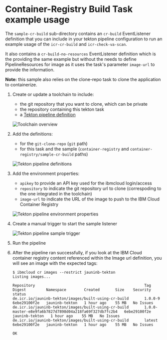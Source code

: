 # Container-Registry Build Task example usage
The `sample-cr-build` sub-directory contains an `cr-build` EventListener definition that you can include in your tekton pipeline configuration to run an example usage of the `icr-cr-build` and `icr-check-va-scan`.

It also contains a `cr-build-no-resources` EventListener definition which is the providing the same example but without the needs to define PipelineResources for image as it uses the task's parameter `image-url` to provide the information.

**Note:** this sample also relies on the clone-repo task to clone the application to containerize.

1) Create or update a toolchain to include:

   - the git repository that you want to clone, which can be private
   - the repository containing this tekton task
   - a [Tekton pipeline definition](https://cloud.ibm.com/docs/ContinuousDelivery?topic=ContinuousDelivery-tekton-pipelines#create_tekton_pipeline)

   ![Toolchain overview](https://github.ibm.com/one-pipeline/docs/blob/master/assets/common-tekton-tasks/container-registry/cr-build/container-registry-sample-cr-build-toolchain-overview.png)

2) Add the definitions:

   - for the `git-clone-repo` (`git` path)
   - for this task and the sample (`container-registry` and `container-registry/sample-cr-build` paths)

   ![Tekton pipeline definitions](https://github.ibm.com/one-pipeline/docs/blob/master/assets/common-tekton-tasks/container-registry/cr-build/container-registry-sample-cr-build-tekton-pipeline-definitions.png)

3) Add the environment properties:

   - `apikey` to provide an API key used for the ibmcloud login/access
   - `repository` to indicate the git repository url to clone (correspoding to the one integrated in the toolchain)
   - `image-url` to indicate the URL of the image to push to the IBM Cloud Container Registry

   ![Tekton pipeline environment properties](https://github.ibm.com/one-pipeline/docs/blob/master/assets/common-tekton-tasks/container-registry/cr-build/container-registry-sample-cr-build-tekton-pipeline-environment-properties.png)

4) Create a manual trigger to start the sample listener

   ![Tekton pipeline sample trigger](https://github.ibm.com/one-pipeline/docs/blob/master/assets/common-tekton-tasks/container-registry/cr-build/container-registry-sample-cr-build-tekton-pipeline-sample-triggers.png)

5) Run the pipeline

6) After the pipeline ran successfully, if you look at the IBM Cloud container registry content referenced within the Image url definition, you will see an image with the expected tags:
   ```
   $ ibmcloud cr images --restrict jauninb-tekton
   Listing images...

   Repository                                                 Tag                                                     Digest         Namespace        Created       Size    Security status
   de.icr.io/jauninb-tekton/images/built-using-cr-build       1.0.0-9                                                 6ebe29100f2e   jauninb-tekton   1 hour ago    55 MB   No Issues
   de.icr.io/jauninb-tekton/images/built-using-cr-build       1.0.0-master-e8e9fa6b7827d7898d04a218fa69f327db7fc2b4   6ebe29100f2e   jauninb-tekton   1 hour ago    55 MB   No Issues
   de.icr.io/jauninb-tekton/images/built-using-cr-build       latest                                                  6ebe29100f2e   jauninb-tekton   1 hour ago    55 MB   No Issues

   OK
   ```

